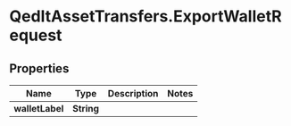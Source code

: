 # QedItAssetTransfers.ExportWalletRequest

## Properties
Name | Type | Description | Notes
------------ | ------------- | ------------- | -------------
**walletLabel** | **String** |  | 


